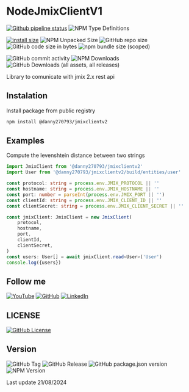 # NodeJmixClientV1

[![Github pipeline status](https://github.com/danny270793/NodeJmixClientV2/actions/workflows/releaser.yaml/badge.svg)](https://github.com/danny270793/NodeJmixClientV2/actions/workflows/releaser.yaml)
![NPM Type Definitions](https://img.shields.io/npm/types/@danny270793/jmixclientv2)

[![install size](https://packagephobia.com/badge?p=@danny270793/jmixclientv2)](https://packagephobia.com/result?p=@danny270793/jmixclientv2)
![NPM Unpacked Size](https://img.shields.io/npm/unpacked-size/@danny270793/jmixclientv2)
![GitHub repo size](https://img.shields.io/github/repo-size/danny270793/NodeJmixClientV2)
![GitHub code size in bytes](https://img.shields.io/github/languages/code-size/danny270793/NodeJmixClientV2)
![npm bundle size (scoped)](https://img.shields.io/bundlephobia/min/@danny270793/jmixclientv2)

![GitHub commit activity](https://img.shields.io/github/commit-activity/m/danny270793/NodeJmixClientV2)
![NPM Downloads](https://img.shields.io/npm/dy/@danny270793/jmixclientv2)
![GitHub Downloads (all assets, all releases)](https://img.shields.io/github/downloads/danny270793/NodeJmixClientV2/total)

Library to comunicate with jmix 2.x rest api

## Instalation

Install package from public registry

```bash
npm install @danny270793/jmixclientv2
```

## Examples

Compute the levenshtein distance between two strings

```ts
import JmixClient from '@danny270793/jmixclientv2'
import User from '@danny270793/jmixclientv2/build/entities/user'

const protocol: string = process.env.JMIX_PROTOCOL || ''
const hostname: string = process.env.JMIX_HOSTNAME || ''
const port: number = parseInt(process.env.JMIX_PORT || '')
const clientId: string = process.env.JMIX_CLIENT_ID || ''
const clientSecret: string = process.env.JMIX_CLIENT_SECRET || ''

const jmixClient: JmixClient = new JmixClient(
    protocol,
    hostname,
    port,
    clientId,
    clientSecret,
)
const users: User[] = await jmixClient.read<User>('User')
console.log({users})
```

## Follow me

[![YouTube](https://img.shields.io/badge/YouTube-%23FF0000.svg?style=for-the-badge&logo=YouTube&logoColor=white)](https://www.youtube.com/channel/UC5MAQWU2s2VESTXaUo-ysgg)
[![GitHub](https://img.shields.io/badge/github-%23121011.svg?style=for-the-badge&logo=github&logoColor=white)](https://www.github.com/danny270793/)
[![LinkedIn](https://img.shields.io/badge/linkedin-%230077B5.svg?style=for-the-badge&logo=linkedin&logoColor=white)](https://www.linkedin.com/in/danny270793)

## LICENSE

[![GitHub License](https://img.shields.io/github/license/danny270793/NodeJmixClientV2)](license.md)

## Version

![GitHub Tag](https://img.shields.io/github/v/tag/danny270793/NodeJmixClientV2)
![GitHub Release](https://img.shields.io/github/v/release/danny270793/NodeJmixClientV2)
![GitHub package.json version](https://img.shields.io/github/package-json/v/danny270793/NodeJmixClientV2)
![NPM Version](https://img.shields.io/npm/v/%40danny270793%2Fjmixclientv2)

Last update 21/08/2024
